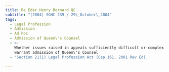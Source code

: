 ```yaml
---
title: Re Eder Henry Bernard QC
subtitle: "[2004] SGHC 239 / 29\_October\_2004"
tags:
  - Legal Profession
  - Admission
  - Ad hoc
  - Admission of Queen\'s Counsel
  - >-
    Whether issues raised in appeals sufficiently difficult or complex to
    warrant admission of Queen\'s Counsel
  - 'Section 21(1) Legal Profession Act (Cap 161, 2001 Rev Ed).'

---
```


